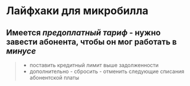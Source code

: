 # Лайфхаки для микробилла

## Имеется *предоплатный тариф* - нужно завести абонента, чтобы он мог работать в *минусе*
> - поставить кредитный лимит выше задолженности
> - дополнительно - сбросить - отменить следующие списания абонентской платы
